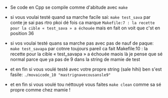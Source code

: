 - Se code en Cpp se compile comme d'abitude avec `make`

- si vous voulai testé quand sa marche facile sai:
`make test_sava` par conte je sai pas rtro pkoi dé fois ca marque `Makefile:7 : la recette pour la cible « test_sava » a échouée` mais en fait on voit que c'st en position 36

- si vos voulai testé quans sa marche pas avec pas de nauf de paque:
`make test_savapa` par cotnre toujours pareil ca fait Makefile:10 : la recette pour la cible « test_savapa » a échouée maois là je pense que sé normal parce que ya pas de 9 dans la string de mamie de test

- et en fin si vous voulé testé avec votre propre string (sale hihi) ben s'est fasile:
`./movaicode_10 "mastrignavecousansle9"`

- et en fin si vous voulé tou néttouyé vous faites `make clean` comme sa sé propre comme chez mamie !